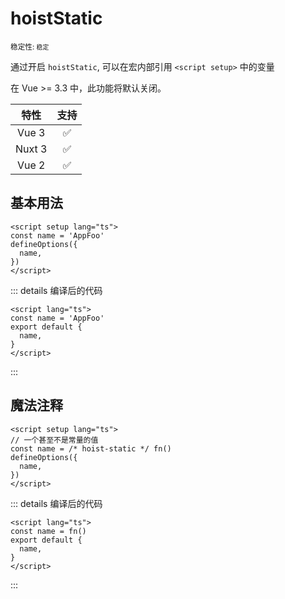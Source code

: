 # hoistStatic

<small>稳定性: <code class="!text-green-600">稳定</code></small>

<!-- 通过开启 `hoistStatic`, 你可以引用 `<script setup>` 宏中声明的常量。 -->

通过开启 `hoistStatic`, 可以在宏内部引用 `<script setup>` 中的变量

在 Vue >= 3.3 中，此功能将默认关闭。

|  特性  |        支持        |
| :----: | :----------------: |
| Vue 3  | :white_check_mark: |
| Nuxt 3 | :white_check_mark: |
| Vue 2  | :white_check_mark: |

## 基本用法

```vue
<script setup lang="ts">
const name = 'AppFoo'
defineOptions({
  name,
})
</script>
```

::: details 编译后的代码

```vue
<script lang="ts">
const name = 'AppFoo'
export default {
  name,
}
</script>
```

:::

## 魔法注释

```vue
<script setup lang="ts">
// 一个甚至不是常量的值
const name = /* hoist-static */ fn()
defineOptions({
  name,
})
</script>
```

::: details 编译后的代码

```vue
<script lang="ts">
const name = fn()
export default {
  name,
}
</script>
```

:::
